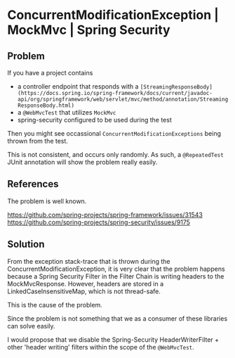 # ConcurrentModificationException | MockMvc | Spring Security

## Problem 
If you have a project contains

- a controller endpoint that responds with a `[StreamingResponseBody](https://docs.spring.io/spring-framework/docs/current/javadoc-api/org/springframework/web/servlet/mvc/method/annotation/StreamingResponseBody.html)`
- a `@WebMvcTest` that utilizes `MockMvc`
- spring-security configured to be used during the test

Then you might see occassional `ConcurrentModificationExceptions` being thrown from the test. 

This is not consistent, and occurs only randomly. As such, a `@RepeatedTest` JUnit annotation will show the problem really easily.

## References 

The problem is well known.

https://github.com/spring-projects/spring-framework/issues/31543
https://github.com/spring-projects/spring-security/issues/9175

## Solution 

From the exception stack-trace that is thrown during the ConcurrentModificationException, it is very clear that the problem happens because a Spring Security Filter in the Filter Chain is writing headers to the MockMvcResponse. However, headers are stored in a LinkedCaseInsensitiveMap, which is not thread-safe. 

This is the cause of the problem. 

Since the problem is not something that we as a consumer of these libraries can solve easily. 

I would propose that we disable the Spring-Security HeaderWriterFilter + other 'header writing' filters within the scope of the `@WebMvcTest`.
